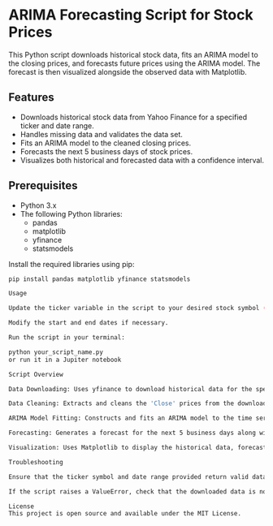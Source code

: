 # ARIMA Forecasting Script for Stock Prices

This Python script downloads historical stock data, fits an ARIMA model to the closing prices, and forecasts future prices using the ARIMA model. The forecast is then visualized alongside the observed data with Matplotlib.

## Features

- Downloads historical stock data from Yahoo Finance for a specified ticker and date range.
- Handles missing data and validates the data set.
- Fits an ARIMA model to the cleaned closing prices.
- Forecasts the next 5 business days of stock prices.
- Visualizes both historical and forecasted data with a confidence interval.

## Prerequisites

- Python 3.x
- The following Python libraries:
  - pandas
  - matplotlib
  - yfinance
  - statsmodels

Install the required libraries using pip:

```bash
pip install pandas matplotlib yfinance statsmodels

Usage

Update the ticker variable in the script to your desired stock symbol (example: 'NVDA' or 'MSTR').

Modify the start and end dates if necessary.

Run the script in your terminal:

python your_script_name.py
or run it in a Jupiter notebook

Script Overview

Data Downloading: Uses yfinance to download historical data for the specified ticker.

Data Cleaning: Extracts and cleans the 'Close' prices from the downloaded data.

ARIMA Model Fitting: Constructs and fits an ARIMA model to the time series data.

Forecasting: Generates a forecast for the next 5 business days along with a confidence interval.

Visualization: Uses Matplotlib to display the historical data, forecast, and confidence intervals.

Troubleshooting

Ensure that the ticker symbol and date range provided return valid data.

If the script raises a ValueError, check that the downloaded data is not empty and that there are no issues with network connectivity.

License
This project is open source and available under the MIT License.

